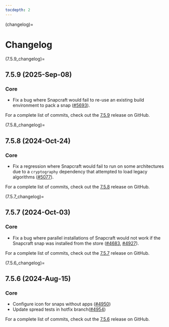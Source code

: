 ```yaml
---
tocdepth: 2
---
```


(changelog)=

# Changelog

<!-- release template:

## X.Y.Z (YYYY-MMM-DD)

### Core

for everything related to the lifecycle of packing a snap

#### Bases

##### <coreXX>

(order from newest base to oldest base)

#### Plugins

##### <plugin>

#### Extensions

##### <extension>

#### Metadata

#### Sources

#### Components

### Command line

for command line and UX changes

### Linter

### Init

### Metrics

### Names

### Remote build

### Store

### Documentation

For a complete list of commits, check out the `X.Y.Z`_ release on GitHub. -->

(7.5.9_changelog)=

## 7.5.9 (2025-Sep-08)

### Core

- Fix a bug where Snapcraft would fail to re-use an existing build environment to pack
  a snap ([#5693]).

For a complete list of commits, check out the [7.5.9] release on GitHub.

(7.5.8_changelog)=

## 7.5.8 (2024-Oct-24)

### Core

- Fix a regression where Snapcraft would fail to run on some architectures due to a
  `cryptography` dependency that attempted to load legacy algorithms ([#5077]).

For a complete list of commits, check out the [7.5.8] release on GitHub.

(7.5.7_changelog)=

## 7.5.7 (2024-Oct-03)

### Core

- Fix a bug where parallel installations of Snapcraft would not work if the Snapcraft
  snap was installed from the store ([#4683], [#4927]).

For a complete list of commits, check out the [7.5.7] release on GitHub.

(7.5.6_changelog)=

## 7.5.6 (2024-Aug-15)

### Core

- Configure icon for snaps without apps ([#4950])
- Update spread tests in hotfix branch([#4954])

For a complete list of commits, check out the [7.5.6] release on GitHub.

[#4950]: https://github.com/canonical/snapcraft/issues/4950
[#4954]: https://github.com/canonical/snapcraft/issues/4954
[#4683]: https://github.com/canonical/snapcraft/issues/4683
[#4927]: https://github.com/canonical/snapcraft/issues/4927
[#5077]: https://github.com/canonical/snapcraft/issues/5077
[#5693]: https://github.com/canonical/snapcraft/issues/5693
[7.5.6]: https://github.com/canonical/snapcraft/releases/tag/7.5.6
[7.5.7]: https://github.com/canonical/snapcraft/releases/tag/7.5.7
[7.5.8]: https://github.com/canonical/snapcraft/releases/tag/7.5.8
[7.5.9]: https://github.com/canonical/snapcraft/releases/tag/7.5.9
